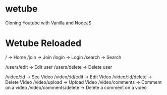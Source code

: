 # wetube
Cloning Youtube with Vanilla and NodeJS

# Wetube Reloaded

/ -> Home
/join -> Join
/login -> Login
/search -> Search

/users/edit -> Edit user
/users/delete -> Delete user

/video/:id -> See Video
/video/:id/edit -> Edit Video
/video/:id/delete -> Delete Video
/video/upload -> Upload Video
/video/comments -> Comment on a video
/video/comments/delete -> Delete a comment on a video